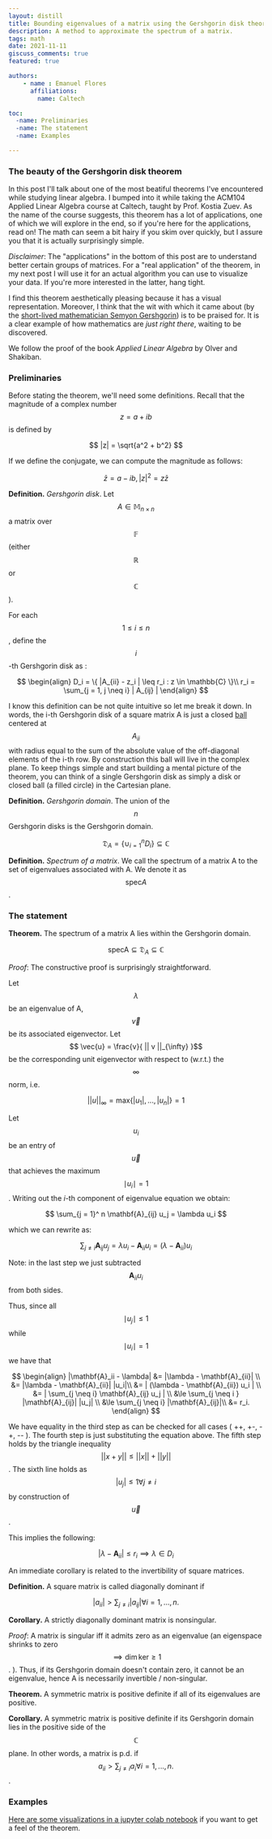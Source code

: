 ```yaml
---
layout: distill
title: Bounding eigenvalues of a matrix using the Gershgorin disk theorem
description: A method to approximate the spectrum of a matrix. 
tags: math
date: 2021-11-11
giscuss_comments: true 
featured: true

authors: 
    - name : Emanuel Flores
      affiliations:
        name: Caltech

toc:
  -name: Preliminaries
  -name: The statement
  -name: Examples

---
```


### The beauty of the Gershgorin disk theorem

In this post I'll talk about one of the most beatiful theorems I've encountered while
studying linear algebra. I bumped into it while taking the ACM104 Applied Linear Algebra
course at Caltech, taught by Prof. Kostia Zuev. As the name of the course suggests, this theorem has a lot of applications, one of which we will explore in the end, so if you're here for the applications, read on! 
 The math can seem a bit hairy if you skim over quickly, but I assure you that it is actually surprisingly simple.

 *Disclaimer*: The "applications" in the bottom of this post are to understand better certain groups of matrices. For a "real application" of the theorem, in my next post I will use it for an actual algorithm you can use to visualize your data. If you're more interested in the latter, hang tight.

I find this theorem aesthetically pleasing because it has a visual representation. Moreover, I think that the wit with which it came about (by the [short-lived mathematician Semyon Gershgorin](https://en.wikipedia.org/wiki/Semyon_Aranovich_Gershgorin)) is to be praised for. It is a clear example of how mathematics are *just right there*, waiting to be discovered.

We follow the proof of the book *Applied Linear Algebra* by Olver and Shakiban.

### Preliminaries

Before stating the theorem, we'll need some definitions. Recall that the magnitude of a complex number $$z = a + ib$$  is defined by

$$
|z| = \sqrt{a^2 + b^2}
$$

If we define the conjugate, we can compute the magnitude as follows:

$$
\bar{z} = a - ib, |z|^2 = z \bar{z}
$$

**Definition.** *Gershgorin disk*. Let $$A \in \mathbb{M}_{n \times n}$$ a matrix over $$\mathbb{F}$$ (either $$\mathbb{R}$$ or $$\mathbb{C}$$).

For each $$1 \le i \le n$$, define the $$i$$-th Gershgorin disk as :

$$
\begin{align}
D_i = \{ |A_{ii} - z_i | \leq r_i : z \in \mathbb{C} \}\\
r_i = \sum_{j = 1, j \neq i} | A_{ij} |
\end{align}
$$

I know this definition can be not quite intuitive so let me break it down.
In words, the i-th Gershgorin disk of a square matrix A is just a closed [ball](https://en.wikipedia.org/wiki/Ball_(mathematics)) centered at $$A_{ii}$$ with radius equal to the sum of the absolute value of the off-diagonal elements of the i-th row. By construction this ball will live in the complex plane. To keep things simple and start building a mental picture of the theorem, you can think of a single Gershgorin disk as simply a disk or closed ball (a filled circle) in the Cartesian plane.

**Definition.** *Gershgorin domain*. The union of the $$n$$ Gershgorin disks is the Gershgorin domain.

$$
\mathfrak{D}_A = \{ \cup_{i = 1}^n D_i \} \subseteq \mathbb{C}
$$


**Definition.** *Spectrum of a matrix*. We call the spectrum of a matrix A to the set of eigenvalues associated with A. We denote it as $$\mathrm{spec} A$$.

### The statement

**Theorem.** The spectrum of a matrix A lies within the Gershgorin domain.

$$\mathrm{spec A} \subseteq \mathfrak{D}_A \subseteq \mathbb{C}$$

*Proof*:  The constructive proof is surprisingly straightforward.

Let $$\lambda$$ be an eigenvalue of A, $$\vec{v}$$ be its associated eigenvector.
Let $$ \vec{u} = \frac{v}{ || v ||_{\infty} }$$ be the corresponding unit eigenvector
with respect to (w.r.t.) the  $$\infty$$ norm, i.e.

$$
|| u ||_\infty  = \mathrm{max} \{ |u_1|, ..., |u_n| \} = 1
$$

Let $$u_i$$ be an entry of $$\vec{u}$$ that achieves the maximum $$\mid u_i \mid = 1$$. Writing out the *i*-th component of eigenvalue equation we obtain:

$$
\sum_{j = 1}^ n \mathbf{A}_{ij} u_j = \lambda u_i
$$

which we can rewrite as:

$$
\sum_{j \neq i } \mathbf{A}_{ij} u_j = \lambda u_i - \mathbf{A}_{ii} u_i = (\lambda - \mathbf{A}_{ii} ) u_i
$$

Note: in the last step we just subtracted $$\mathbf{A}_{ii}u_i$$ from both sides.

Thus, since all $$ \mid u_j \mid \le 1$$ while $$\mid u_i \mid = 1$$ we have that

$$
\begin{align}
|\mathbf{A}_ii - \lambda| &= |\lambda - \mathbf{A}_{ii}| \\
                          &= |\lambda - \mathbf{A}_{ii}| |u_i|\\
                          &= | (\lambda - \mathbf{A}_{ii}) u_i | \\
                          &= | \sum_{j \neq i} \mathbf{A}_{ij} u_j | \\
                          &\le \sum_{j \neq i } |\mathbf{A}_{ij}| |u_j| \\
                          &\le \sum_{j \neq i} |\mathbf{A}_{ij}|\\
                          &= r_i.
\end{align}
$$

We have equality in the third step as can be checked for all cases ( ++, +-, -+, -- ).
The fourth step is just substituting the equation above. The fifth step holds by the triangle inequality $$||x+y|| \le ||x|| + ||y||$$. The sixth line holds as $$|u_j| \le 1 \forall j \neq i$$ by construction of $$\vec{u}$$.

This implies the following:

$$
|\lambda - \mathbf{A}_{ii}| \le r_i \implies \lambda \in D_i
$$

An immediate corollary is related to the invertibility of square matrices.

**Definition.** A square matrix is called diagonally dominant if

$$
|a_{ii}| > \sum_{j \neq i} |a_{ij}| \forall i = 1, ..., n.
$$

**Corollary.** A strictly diagonally dominant matrix is nonsingular.

*Proof*: A matrix is singular iff it admits zero as an eigenvalue (an eigenspace shrinks  to zero $$\implies \mathrm{dim }\, \mathrm{ker} \ge 1 $$. ). Thus,
if its Gershgorin domain doesn't contain zero, it cannot be an eigenvalue, hence A is necessarily invertible / non-singular. 

**Theorem.** A symmetric matrix is positive definite if all of its eigenvalues are positive.

**Corollary.** A symmetric matrix is positive definite if its Gershgorin domain lies in the positive side of the $$\mathbb{C}$$ plane. In other words, a matrix is p.d. if
$$a_{ii} > \sum_{j\neq i} a_i \forall i = 1, ..., n.$$.

### Examples

[Here are some visualizations in a jupyter colab notebook](https://colab.research.google.com/github/manuflores/sandbox/blob/master/notebooks/gershgorin.ipynb) if you want to get a feel of the theorem.
